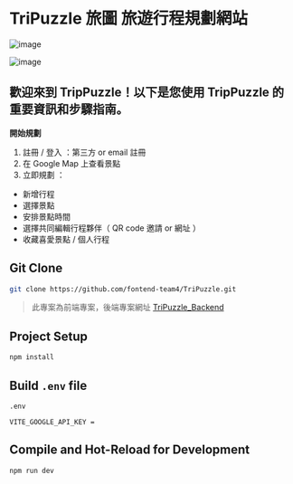 # TriPuzzle 旅圖 **旅遊行程規劃網站**

![image](https://github.com/user-attachments/assets/57cf426e-ce7a-404f-b7f3-4ac893c3081f)

![image](https://github.com/user-attachments/assets/bb4f72b6-10d7-43c0-9341-6716e1ac7fa7)

## 歡迎來到 TripPuzzle！以下是您使用 TripPuzzle 的重要資訊和步驟指南。

**開始規劃**

1. 註冊 / 登入 ：第三方 or email 註冊
2. 在 Google Map 上查看景點
3. 立即規劃 ：

- 新增行程
- 選擇景點
- 安排景點時間
- 選擇共同編輯行程夥伴（ QR code 邀請 or 網址 ）
- 收藏喜愛景點 / 個人行程

## Git Clone

```sh
git clone https://github.com/fontend-team4/TriPuzzle.git
```

> 此專案為前端專案，後端專案網址 [TriPuzzle_Backend](https://github.com/fontend-team4/TriPuzzle_Backend)

## Project Setup

```sh
npm install
```

## Build `.env` file

`.env`

```
VITE_GOOGLE_API_KEY =
```

## Compile and Hot-Reload for Development

```sh
npm run dev
```
